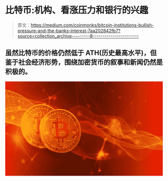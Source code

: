 # 比特币:机构、看涨压力和银行的兴趣

> 原文：<https://medium.com/coinmonks/bitcoin-institutions-bullish-pressure-and-the-banks-interest-7aa202842fb7?source=collection_archive---------8----------------------->

## 虽然比特币的价格仍然低于 ATH(历史最高水平)，但鉴于社会经济形势，围绕加密货币的叙事和新闻仍然是积极的。

![](img/2fa4520166a6416b31e4fa7fec00d92c.png)